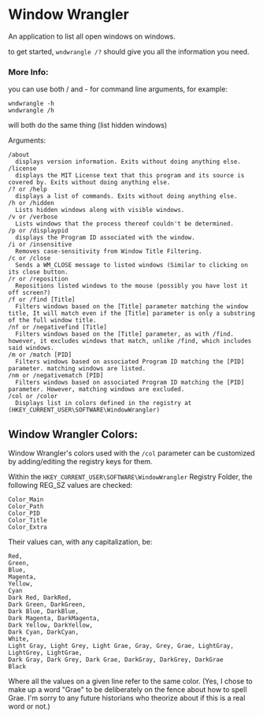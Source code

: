 # Window Wrangler
An application to list all open windows on windows.

to get started, `wndwrangle /?` should give you all the information you need.



### More Info:
you can use both / and - for command line arguments,
for example:
```
wndwrangle -h
wndwrangle /h
```
will both do the same thing (list hidden windows)


Arguments:
```
/about
  displays version information. Exits without doing anything else.
/license
  displays the MIT License text that this program and its source is covered by. Exits without doing anything else.
/? or /help
  displays a list of commands. Exits without doing anything else.
/h or /hidden
  Lists hidden windows along with visible windows.
/v or /verbose
  Lists windows that the process thereof couldn't be determined.
/p or /displaypid
  displays the Program ID associated with the window.
/i or /insensitive
  Removes case-sensitivity from Window Title Filtering.
/c or /close
  Sends a WM_CLOSE message to listed windows (Similar to clicking on its close button.
/r or /reposition
  Repositions listed windows to the mouse (possibly you have lost it off screen?)
/f or /find [Title]
  Filters windows based on the [Title] parameter matching the window title, It will match even if the [Title] parameter is only a substring of the full window title.
/nf or /negativefind [Title]
  Filters windows based on the [Title] parameter, as with /find. however, it excludes windows that match, unlike /find, which includes said windows.
/m or /match [PID]
  Filters windows based on associated Program ID matching the [PID] parameter. matching windows are listed.
/nm or /negativematch [PID]
  Filters windows based on associated Program ID matching the [PID] parameter. However, matching windows are excluded.
/col or /color
  Displays list in colors defined in the registry at (HKEY_CURRENT_USER\SOFTWARE\WindowWrangler)
```


## Window Wrangler Colors:
Window Wrangler's colors used with the `/col` parameter can be customized by adding/editing the registry keys for them.

Within the `HKEY_CURRENT_USER\SOFTWARE\WindowWrangler` Registry Folder, the following REG_SZ values are checked:
```
Color_Main
Color_Path
Color_PID
Color_Title
Color_Extra
```
Their values can, with any capitalization, be:
```
Red,
Green,
Blue,
Magenta,
Yellow,
Cyan
Dark Red, DarkRed,
Dark Green, DarkGreen,
Dark Blue, DarkBlue,
Dark Magenta, DarkMagenta,
Dark Yellow, DarkYellow,
Dark Cyan, DarkCyan,
White,
Light Gray, Light Grey, Light Grae, Gray, Grey, Grae, LightGray, LightGrey, LightGrae,
Dark Gray, Dark Grey, Dark Grae, DarkGray, DarkGrey, DarkGrae
Black
```
Where all the values on a given line refer to the same color.
(Yes, I chose to make up a word "Grae" to be deliberately on the fence about how to spell Grae. I'm sorry to any future historians who theorize about if this is a real word or not.)

